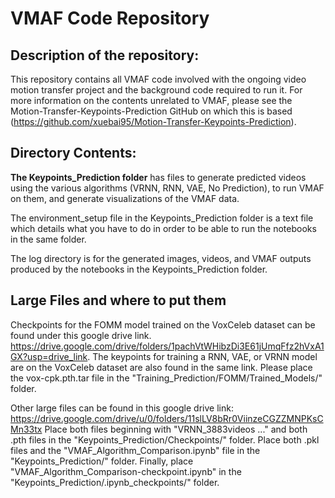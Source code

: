 # VMAF Code Repository

## Description of the repository:
This repository contains all VMAF code involved with the ongoing video motion transfer project and the background code required to run it. For more information on the contents unrelated to VMAF, please see the Motion-Transfer-Keypoints-Prediction GitHub on which this is based (https://github.com/xuebai95/Motion-Transfer-Keypoints-Prediction).

## Directory Contents:
**The Keypoints_Prediction folder** has files to generate predicted videos using the various algorithms (VRNN, RNN, VAE, No Prediction), to run VMAF on them, and generate visualizations of the VMAF data.

The environment_setup file in the Keypoints_Prediction folder is a text file which details what you have to do in order to be able to run the notebooks in the same folder.

The log directory is for the generated images, videos, and VMAF outputs produced by the notebooks in the Keypoints_Prediction folder.

## Large Files and where to put them 
Checkpoints for the FOMM model trained on the VoxCeleb dataset can be found under this google drive link.
https://drive.google.com/drive/folders/1pachVtWHibzDi3E61jUmqFfz2hVxA1GX?usp=drive_link.
The keypoints for training a RNN, VAE, or VRNN model are on the VoxCeleb dataset are also found in the same link.
Please place the vox-cpk.pth.tar file in the "Training_Prediction/FOMM/Trained_Models/" folder.

Other large files can be found in this google drive link:
https://drive.google.com/drive/u/0/folders/11slLV8bRr0ViinzeCGZZMNPKsCMn33tx
Place both files beginning with "VRNN_3883videos ..." and both .pth files in the "Keypoints_Prediction/Checkpoints/" folder.
Place both .pkl files and the "VMAF_Algorithm_Comparison.ipynb" file in the "Keypoints_Prediction/" folder.
Finally, place "VMAF_Algorithm_Comparison-checkpoint.ipynb" in the "Keypoints_Prediction/.ipynb_checkpoints/" folder.
